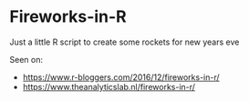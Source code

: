 # Fireworks-in-R
Just a little R script to create some rockets for new years eve

Seen on:
- https://www.r-bloggers.com/2016/12/fireworks-in-r/
- https://www.theanalyticslab.nl/fireworks-in-r/
